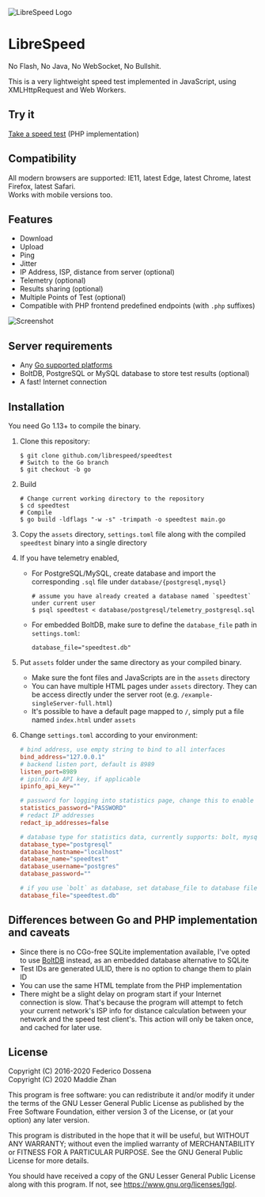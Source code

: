 ![LibreSpeed Logo](https://github.com/librespeed/speedtest/blob/master/.logo/logo3.png?raw=true)

# LibreSpeed

No Flash, No Java, No WebSocket, No Bullshit.

This is a very lightweight speed test implemented in JavaScript, using XMLHttpRequest and Web Workers.

## Try it
[Take a speed test](https://speedtest.fdossena.com) (PHP implementation)

## Compatibility
All modern browsers are supported: IE11, latest Edge, latest Chrome, latest Firefox, latest Safari.  
Works with mobile versions too.

## Features
* Download
* Upload
* Ping
* Jitter
* IP Address, ISP, distance from server (optional)
* Telemetry (optional)
* Results sharing (optional)
* Multiple Points of Test (optional)
* Compatible with PHP frontend predefined endpoints (with `.php` suffixes)

![Screenshot](https://speedtest.fdossena.com/mpot_v6.gif)

## Server requirements
* Any [Go supported platforms](https://github.com/golang/go/wiki/MinimumRequirements)
* BoltDB, PostgreSQL or MySQL database to store test results (optional)
* A fast! Internet connection

## Installation

You need Go 1.13+ to compile the binary.

1. Clone this repository:

    ```
    $ git clone github.com/librespeed/speedtest
    # Switch to the Go branch
    $ git checkout -b go
    ```

2. Build
    ```
    # Change current working directory to the repository
    $ cd speedtest
    # Compile
    $ go build -ldflags "-w -s" -trimpath -o speedtest main.go
    ```
  
3. Copy the `assets` directory, `settings.toml` file along with the compiled `speedtest` binary into a single directory

4. If you have telemetry enabled,
    - For PostgreSQL/MySQL, create database and import the corresponding `.sql` file under `database/{postgresql,mysql}`

        ```
        # assume you have already created a database named `speedtest` under current user
        $ psql speedtest < database/postgresql/telemetry_postgresql.sql
        ```
     
    - For embedded BoltDB, make sure to define the `database_file` path in `settings.toml`:
    
        ```
        database_file="speedtest.db"
        ```

5. Put `assets` folder under the same directory as your compiled binary.
    - Make sure the font files and JavaScripts are in the `assets` directory
    - You can have multiple HTML pages under `assets` directory. They can be access directly under the server root
    (e.g. `/example-singleServer-full.html`)
    - It's possible to have a default page mapped to `/`, simply put a file named `index.html` under `assets`

6. Change `settings.toml` according to your environment:

    ```toml
    # bind address, use empty string to bind to all interfaces
    bind_address="127.0.0.1"
    # backend listen port, default is 8989
    listen_port=8989
    # ipinfo.io API key, if applicable
    ipinfo_api_key=""
    
    # password for logging into statistics page, change this to enable stats page
    statistics_password="PASSWORD"
    # redact IP addresses
    redact_ip_addresses=false
    
    # database type for statistics data, currently supports: bolt, mysql, postgresql
    database_type="postgresql"
    database_hostname="localhost"
    database_name="speedtest"
    database_username="postgres"
    database_password=""
   
    # if you use `bolt` as database, set database_file to database file location
    database_file="speedtest.db"
    ```

## Differences between Go and PHP implementation and caveats

- Since there is no CGo-free SQLite implementation available, I've opted to use [BoltDB](https://github.com/etcd-io/bbolt)
  instead, as an embedded database alternative to SQLite
- Test IDs are generated ULID, there is no option to change them to plain ID
- You can use the same HTML template from the PHP implementation
- There might be a slight delay on program start if your Internet connection is slow. That's because the program will
attempt to fetch your current network's ISP info for distance calculation between your network and the speed test client's.
This action will only be taken once, and cached for later use.

## License
Copyright (C) 2016-2020 Federico Dossena  
Copyright (C) 2020 Maddie Zhan

This program is free software: you can redistribute it and/or modify
it under the terms of the GNU Lesser General Public License as published by
the Free Software Foundation, either version 3 of the License, or
(at your option) any later version.

This program is distributed in the hope that it will be useful,
but WITHOUT ANY WARRANTY; without even the implied warranty of
MERCHANTABILITY or FITNESS FOR A PARTICULAR PURPOSE.  See the
GNU General Public License for more details.

You should have received a copy of the GNU Lesser General Public License
along with this program.  If not, see <https://www.gnu.org/licenses/lgpl>.
